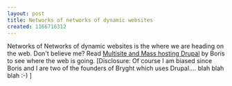 ```yaml
---
layout: post
title: Networks of networks of dynamic websites
created: 1166716312
---
```

<p> Networks of Networks of dynamic websites is the where we are heading on the web. Don&#39;t believe me? Read <a href="http://bryght.com/blog/boris-mann/multisite-and-mass-hosting-drupal">Multisite and Mass hosting Drupal</a> by Boris to see where the web is going. [Disclosure: Of course I am biased since Boris and I are two of the founders of Bryght which uses Drupal.... blah blah blah :-) ] </p>
